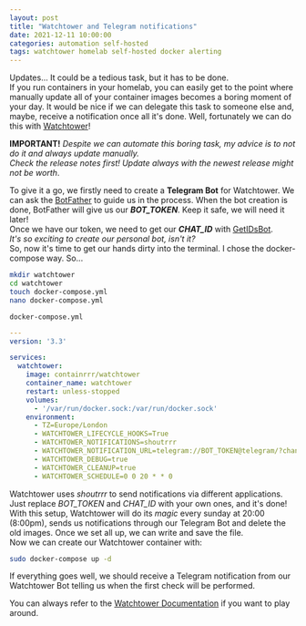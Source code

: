 ```yaml
---
layout: post
title: "Watchtower and Telegram notifications"
date: 2021-12-11 10:00:00
categories: automation self-hosted
tags: watchtower homelab self-hosted docker alerting
---
```


Updates... It could be a tedious task, but it has to be done.\
If you run containers in your homelab, you can easily get to the point where manually update all of your container images
becomes a boring moment of your day. It would be nice if we can delegate this task to someone else and, maybe, receive a notification
once all it's done. Well, fortunately we can do this with [Watchtower](https://github.com/containrrr/watchtower)!

**IMPORTANT!** _Despite we can automate this boring task, my advice is to not do it and always update manually.\
Check the release notes first! Update always with the newest release might not be worth_.

To give it a go, we firstly need to create a **Telegram Bot** for Watchtower. We can ask the [BotFather](https://telegram.me/BotFather)
to guide us in the process. When the bot creation is done, BotFather will give us our **_BOT_TOKEN_**. Keep it safe, we will need it later!\
Once we have our token, we need to get our **_CHAT_ID_** with [GetIDsBot](https://telegram.me/getidsbot).\
_It's so exciting to create our personal bot, isn't it?_\
So, now it's time to get our hands dirty into the terminal.
I chose the docker-compose way. So...

```bash
mkdir watchtower
cd watchtower
touch docker-compose.yml
nano docker-compose.yml
```
`docker-compose.yml`

```yaml
---
version: '3.3'

services:
  watchtower:
    image: containrrr/watchtower
    container_name: watchtower
    restart: unless-stopped
    volumes:
      - '/var/run/docker.sock:/var/run/docker.sock'
    environment:
      - TZ=Europe/London
      - WATCHTOWER_LIFECYCLE_HOOKS=True
      - WATCHTOWER_NOTIFICATIONS=shoutrrr
      - WATCHTOWER_NOTIFICATION_URL=telegram://BOT_TOKEN@telegram/?channels=CHAT_ID
      - WATCHTOWER_DEBUG=true
      - WATCHTOWER_CLEANUP=true
      - WATCHTOWER_SCHEDULE=0 0 20 * * 0
```
Watchtower uses _shoutrrr_ to send notifications via different applications.\
Just replace _BOT_TOKEN_ and _CHAT_ID_ with your own ones, and it's done!\
With this setup, Watchtower will do its _magic_ every sunday at 20:00 (8:00pm), sends us notifications through our Telegram Bot
and delete the old images. Once we set all up, we can write and save the file.\
Now we can create our Watchtower container with:
```bash
sudo docker-compose up -d
```
If everything goes well, we should receive a Telegram notification from our Watchtower Bot telling us when the first check
will be performed.

You can always refer to the [Watchtower Documentation](https://containrrr.dev/watchtower/) if you want to play around.
